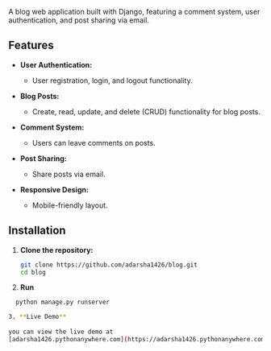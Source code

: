 A blog web application built with Django, featuring a comment system, user authentication, and post sharing via email.

## Features

- **User Authentication:** 
  - User registration, login, and logout functionality.

- **Blog Posts:** 
  - Create, read, update, and delete (CRUD) functionality for blog posts.

- **Comment System:** 
  - Users can leave comments on posts.
  
- **Post Sharing:** 
  - Share posts via email.

- **Responsive Design:** 
  - Mobile-friendly layout.

## Installation

1. **Clone the repository:**

   ```bash
   git clone https://github.com/adarsha1426/blog.git
   cd blog

2. **Run**
 ```bash
   python manage.py runserver

3. **Live Demo**
  
you can view the live demo at 
[adarsha1426.pythonanywhere.com](https://adarsha1426.pythonanywhere.com/)
